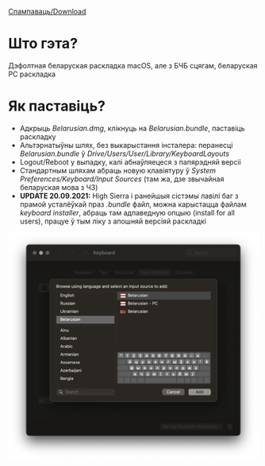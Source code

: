 [Спампаваць/Download](./Belarusian.dmg?raw=true)

# Што гэта?
Дэфолтная беларуская раскладка macOS, але з БЧБ сцягам, беларуская PC раскладка

# Як паставіць?
- Адкрыць *Belarusian.dmg*, клікнуць на *Belarusian.bundle*, паставіць раскладку
- Альтэрнатыўны шлях, без выкарыстання інсталера: перанесці *Belarusian.bundle* ў *Drive/Users/User/Library/KeyboardLayouts*
- Logout/Reboot у выпадку, калі абнаўляецеся з папярэдняй версіі
- Стандартным шляхам абраць новую клавіятуру ў *System Preferences/Keyboard/Input Sources* (там жа, дзе звычайная беларуская мова з ЧЗ)
- **UPDATE 20.09.2021:** High Sierra і ранейшыя сістэмы лавілі баг з прамой усталёўкай праз *.bundle* файл, можна карыстацца файлам *keyboard installer*, абраць там адпаведную опцыю (install for all users), працуе ў тым ліку з апошняй версіяй раскладкі

![Instructions](./layouts.png)
